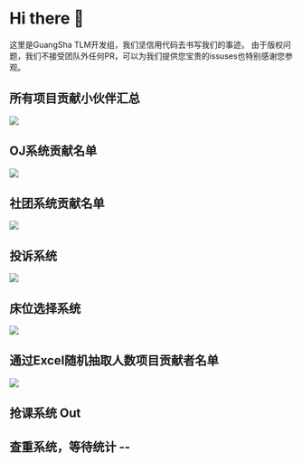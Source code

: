 # Hi there 👋

这里是GuangSha TLM开发组，我们坚信用代码去书写我们的事迹。
由于版权问题，我们不接受团队外任何PR，可以为我们提供您宝贵的issuses也特别感谢您参观。
[](www.gsxy.cn/lib/template/scheme/images/gs_xy_logo.png)

## 所有项目贡献小伙伴汇总
<a href="https://github.com/GuangSha-TLM/ZuiOJ/graphs/contributors"><img src="https://contributors.nn.ci/api?repo=GuangSha-TLM/bedroom_system&repo=GuangSha-TLM/ZuiOJ&repo=GuangSha-TLM/Community-system&repo=GuangSha-TLM/PersonnelExtractionInExcel&repo=GuangSha-TLM/complaint_system" /></a>
## OJ系统贡献名单
<a href="https://github.com/GuangSha-TLM/ZuiOJ/graphs/contributors"><img src="https://contributors.nn.ci/api?repo=GuangSha-TLM/ZuiOJ" /></a>

## 社团系统贡献名单
<a href="https://github.com/GuangSha-TLM/ZuiOJ/graphs/contributors"><img src="https://contributors.nn.ci/api?repo=GuangSha-TLM/Community-system" /></a>

## 投诉系统
<a href="https://github.com/GuangSha-TLM/ZuiOJ/graphs/contributors"><img src="https://contributors.nn.ci/api?repo=GuangSha-TLM/complaint_system" /></a>

## 床位选择系统
<a href="https://github.com/GuangSha-TLM/ZuiOJ/graphs/contributors"><img src="https://contributors.nn.ci/api?repo=GuangSha-TLM/bedroom_system" /></a>

## 通过Excel随机抽取人数项目贡献者名单
<a href="https://github.com/GuangSha-TLM/ZuiOJ/graphs/contributors"><img src="https://contributors.nn.ci/api?repo=GuangSha-TLM/PersonnelExtractionInExcel" /></a>
 
## 抢课系统 Out

## 查重系统，等待统计 --
